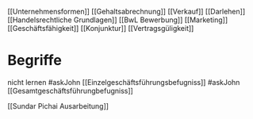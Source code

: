 [[Unternehmensformen]]
[[Gehaltsabrechnung]]
[[Verkauf]]
[[Darlehen]]
[[Handelsrechtliche Grundlagen]]
[[BwL Bewerbung]]
[[Marketing]]
[[Geschäftsfähigkeit]]
[[Konjunktur]]
[[Vertragsgüligkeit]]

# Begriffe
nicht lernen
#askJohn [[Einzelgeschäftsführungsbefugniss]]
#askJohn [[Gesamtgeschäftsführungbefugniss]]


[[Sundar Pichai Ausarbeitung]]